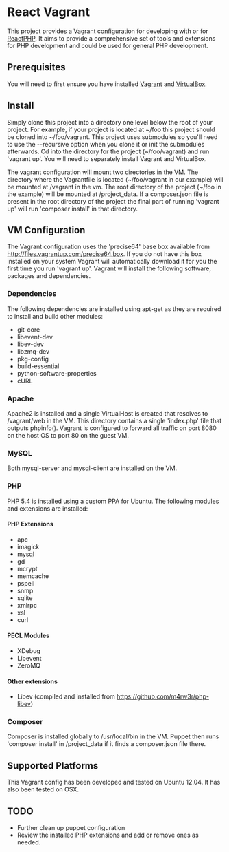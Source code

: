 # React Vagrant

This project provides a Vagrant configuration for developing with or for [ReactPHP](https://github.com/reactphp). It aims to provide a comprehensive set of tools and extensions for PHP development and could be used for general PHP development.

## Prerequisites

You will need to first ensure you have installed [Vagrant](http://www.vagrantup.com/downloads) and [VirtualBox](https://www.virtualbox.org/wiki/Downloads).

## Install

Simply clone this project into a directory one level below the root of your project. For example, if your project is located at ~/foo this project should be cloned into ~/foo/vagrant. This project uses submodules so you'll need to use the --recursive option when you clone it or init the submodules afterwards. Cd into the directory for the project (~/foo/vagrant) and run 'vagrant up'. You will need to separately install Vagrant and VirtualBox.

The vagrant configuration will mount two directories in the VM. The directory where the Vagrantfile is located (~/foo/vagrant in our example) will be mounted at /vagrant in the vm. The root directory of the project (~/foo in the example) will be mounted at /project\_data. If a composer.json file is present in the root directory of the project the final part of running 'vagrant up' will run 'composer install' in that directory.

## VM Configuration

The Vagrant configuration uses the 'precise64' base box available from http://files.vagrantup.com/precise64.box. If you do not have this box installed on your system Vagrant will automatically download it for you the first time you run 'vagrant up'. Vagrant will install the following software, packages and dependencies.

### Dependencies

The following dependencies are installed using apt-get as they are required to install and build other modules:

- git-core
- libevent-dev
- libev-dev
- libzmq-dev
- pkg-config
- build-essential
- python-software-properties
- cURL

### Apache

Apache2 is installed and a single VirtualHost is created that resolves to /vagrant/web in the VM. This directory contains a single 'index.php' file that outputs phpinfo(). Vagrant is configured to forward all traffic on port 8080 on the host OS to port 80 on the guest VM.

### MySQL

Both mysql-server and mysql-client are installed on the VM.

### PHP

PHP 5.4 is installed using a custom PPA for Ubuntu. The following modules and extensions are installed:

#### PHP Extensions

- apc
- imagick 
- mysql 
- gd 
- mcrypt 
- memcache 
- pspell 
- snmp 
- sqlite 
- xmlrpc 
- xsl 
- curl

#### PECL Modules

- XDebug
- Libevent
- ZeroMQ

#### Other extensions

- Libev (compiled and installed from https://github.com/m4rw3r/php-libev)

### Composer

Composer is installed globally to /usr/local/bin in the VM. Puppet then runs 'composer install' in /project\_data if it finds a composer.json file there.

## Supported Platforms

This Vagrant config has been developed and tested on Ubuntu 12.04. It has also been tested on OSX.

## TODO

- Further clean up puppet configuration
- Review the installed PHP extensions and add or remove ones as needed.
